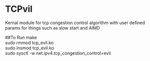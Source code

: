 # TCPvil
Kernal module for tcp congestion control algorithm with user defined params for things such as slow start and AIMD

##To Run
make<br>
sudo rmmod tcp_evil.ko<br>
sudo insmod tcp_evil.ko<br>
sudo sysctl -w net.ipv4.tcp_congestion_control=evil<br>
